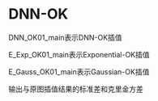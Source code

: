 # DNN-OK

DNN_OK01_main表示DNN-OK插值

E_Exp_OK01_main表示Exponential-OK插值

E_Gauss_OK01_main表示Gaussian-OK插值

输出与原图插值结果的标准差和克里金方差
